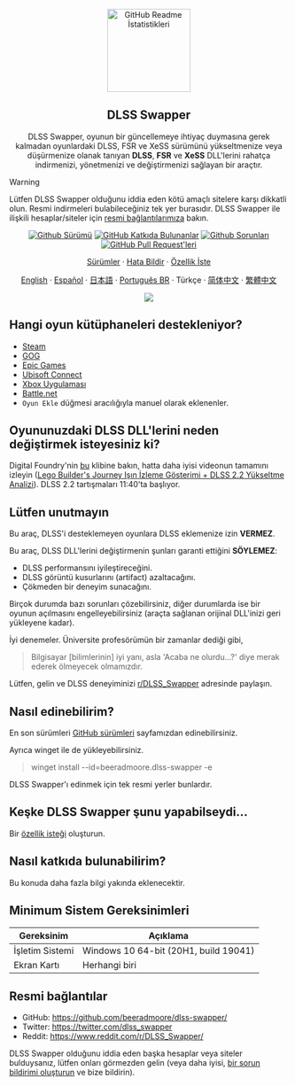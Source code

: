 <p align="center">
 <img width="150px" src="https://beeradmoore.github.io/dlss-swapper/logo_250.png" align="center" alt="GitHub Readme İstatistikleri" />
 <h2 align="center">DLSS Swapper
</h2>
 <p align="center">DLSS Swapper, oyunun bir güncellemeye ihtiyaç duymasına gerek kalmadan oyunlardaki DLSS, FSR ve XeSS sürümünü yükseltmenize veya düşürmenize olanak tanıyan <strong>DLSS</strong>, <strong>FSR</strong> ve <strong>XeSS</strong> DLL'lerini rahatça indirmenizi, yönetmenizi ve değiştirmenizi sağlayan bir araçtır.</p>
</p>

> [!WARNING]
> Lütfen DLSS Swapper olduğunu iddia eden kötü amaçlı sitelere karşı dikkatli olun. Resmi indirmeleri bulabileceğiniz tek yer burasıdır. DLSS Swapper ile ilişkili hesaplar/siteler için [resmi bağlantılarımıza](#resmi-bağlantılar) bakın.

<p align="center">
    <a href="https://github.com/beeradmoore/dlss-swapper/releases"><img alt="Github Sürümü" src="https://img.shields.io/github/v/release/beeradmoore/dlss-swapper" /></a>
    <a href="https://github.com/beeradmoore/dlss-swapper/graphs/contributors"><img alt="GitHub Katkıda Bulunanlar" src="https://img.shields.io/github/contributors/beeradmoore/dlss-swapper" /></a>
    <a href="https://github.com/beeradmoore/dlss-swapper/issues"><img alt="Github Sorunları" src="https://img.shields.io/github/issues/beeradmoore/dlss-swapper?color=0088ff" /></a>
    <a href="https://github.com/beeradmoore/dlss-swapper/pulls"><img alt="GitHub Pull Request'leri" src="https://img.shields.io/github/issues-pr/beeradmoore/dlss-swapper?color=0088ff" /></a>
</p>

<p align="center">
    <a href="https://github.com/beeradmoore/dlss-swapper/releases">Sürümler</a>
    ·
    <a href="https://github.com/beeradmoore/dlss-swapper/issues/new?template=bug_report.yml">Hata Bildir</a>
    ·
    <a href="https://github.com/beeradmoore/dlss-swapper/issues/new?template=feature_request.yml">Özellik İste</a>
</p>

<p align="center">
    <a href="../README.md">English</a>    
    ·
    <a href="./readme_es.md">Español</a>
    ·
    <a href="./readme_ja-JP.md">日本語</a>    
    ·
    <a href="./readme_pt-BR.md">Português BR</a>
    ·
    Türkçe
    ·
    <a href="./readme_zh-Hans.md">简体中文</a>
    ·
    <a href="./readme_zh-TW.md">繁體中文</a>
</p>

<p align="center">
    <img src="https://beeradmoore.github.io/dlss-swapper/images/usage/usage_4.gif" />
</p>

## Hangi oyun kütüphaneleri destekleniyor?

- [Steam](https://store.steampowered.com/)
- [GOG](https://www.gog.com/en/)
- [Epic Games](https://store.epicgames.com/)
- [Ubisoft Connect](https://www.ubisoft.com/)
- [Xbox Uygulaması](https://www.xbox.com/)
- [Battle.net](https://shop.battle.net/)
- `Oyun Ekle` düğmesi aracılığıyla manuel olarak eklenenler.

## Oyununuzdaki DLSS DLL'lerini neden değiştirmek isteyesiniz ki?

Digital Foundry'nin [bu](https://youtube.com/clip/UgzYyeox3s7jFJZAvYF4AaABCQ) klibine bakın, hatta daha iyisi videonun tamamını izleyin ([Lego Builder's Journey Işın İzleme Gösterimi + DLSS 2.2 Yükseltme Analizi](https://www.youtube.com/watch?v=dtbqJXb1UDw)). DLSS 2.2 tartışmaları 11:40'ta başlıyor.

## Lütfen unutmayın

Bu araç, DLSS'i desteklemeyen oyunlara DLSS eklemenize izin **VERMEZ**.

Bu araç, DLSS DLL'lerini değiştirmenin şunları garanti ettiğini **SÖYLEMEZ**:

- DLSS performansını iyileştireceğini.
- DLSS görüntü kusurlarını (artifact) azaltacağını.
- Çökmeden bir deneyim sunacağını.

Birçok durumda bazı sorunları çözebilirsiniz, diğer durumlarda ise bir oyunun açılmasını engelleyebilirsiniz (araçta sağlanan orijinal DLL'inizi geri yükleyene kadar).

İyi denemeler. Üniversite profesörümün bir zamanlar dediği gibi,

> Bilgisayar [bilimlerinin] iyi yanı, asla 'Acaba ne olurdu...?' diye merak ederek ölmeyecek olmamızdır.

Lütfen, gelin ve DLSS deneyiminizi [r/DLSS_Swapper](https://www.reddit.com/r/DLSS_Swapper/) adresinde paylaşın.

## Nasıl edinebilirim?

En son sürümleri [GitHub sürümleri](https://github.com/beeradmoore/dlss-swapper/releases) sayfamızdan edinebilirsiniz.

Ayrıca winget ile de yükleyebilirsiniz.

> winget install --id=beeradmoore.dlss-swapper -e

DLSS Swapper'ı edinmek için tek resmi yerler bunlardır.

## Keşke DLSS Swapper şunu yapabilseydi...

Bir [özellik isteği](https://github.com/beeradmoore/dlss-swapper/issues/new?template=feature_request.yml) oluşturun.

## Nasıl katkıda bulunabilirim?

Bu konuda daha fazla bilgi yakında eklenecektir.

## Minimum Sistem Gereksinimleri

| Gereksinim | Açıklama                              |
| ----------- | ------------------------------------- |
| İşletim Sistemi | Windows 10 64-bit (20H1, build 19041) |
| Ekran Kartı    | Herhangi biri                         |

## Resmi bağlantılar

- GitHub: https://github.com/beeradmoore/dlss-swapper/
- Twitter: https://twitter.com/dlss_swapper
- Reddit: https://www.reddit.com/r/DLSS_Swapper/

DLSS Swapper olduğunu iddia eden başka hesaplar veya siteler bulduysanız, lütfen onları görmezden gelin (veya daha iyisi, [bir sorun bildirimi oluşturun](https://github.com/beeradmoore/dlss-swapper/issues/new?template=other_issue.yml) ve bize bildirin).
